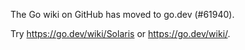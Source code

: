 The Go wiki on GitHub has moved to go.dev (#61940).

Try <https://go.dev/wiki/Solaris> or <https://go.dev/wiki/>.

